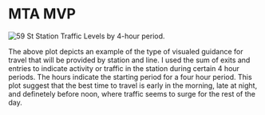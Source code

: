 # MTA MVP

![59 St Station Traffic Levels by 4-hour period.](https://github.com/mehiks11/Metis_MTA_Project/blob/master/Images/59_ST.png?raw=true)

The above plot depicts an example of the type of visualed guidance for travel that will be provided by station and line. 
I used the sum of exits and entries to indicate activity or traffic in the station during certain 4 hour periods. The hours indicate the starting period for a four hour period. This plot suggest that the best time to travel is early in the morning, late at night, and definetely before noon, where traffic seems to surge for the rest of the day. 

